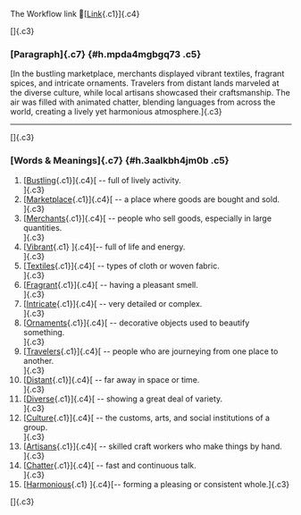 The Workflow link
👏[[Link](https://www.google.com/url?q=http://www.google.com&sa=D&source=editors&ust=1759011475870377&usg=AOvVaw24EQMkoc-UReJ06zFb3Zi-){.c1}]{.c4}

[]{.c3}

### [Paragraph]{.c7} {#h.mpda4mgbgq73 .c5}

[In the bustling marketplace, merchants displayed vibrant textiles,
fragrant spices, and intricate ornaments. Travelers from distant lands
marveled at the diverse culture, while local artisans showcased their
craftsmanship. The air was filled with animated chatter, blending
languages from across the world, creating a lively yet harmonious
atmosphere.]{.c3}

------------------------------------------------------------------------

[]{.c3}

### [Words & Meanings]{.c7} {#h.3aalkbh4jm0b .c5}

1.  [[Bustling](https://www.google.com/url?q=http://www.google.com&sa=D&source=editors&ust=1759011475871152&usg=AOvVaw3bQ4OootORu8S3Cui064y9){.c1}]{.c4}[ --
    full of lively activity.\
    ]{.c3}
2.  [[Marketplace](https://www.google.com/url?q=http://www.google.com&sa=D&source=editors&ust=1759011475871336&usg=AOvVaw1IcjyH5VndpEBAGMMdBMlB){.c1}]{.c4}[ --
    a place where goods are bought and sold.\
    ]{.c3}
3.  [[Merchants](https://www.google.com/url?q=http://www.google.com&sa=D&source=editors&ust=1759011475871541&usg=AOvVaw24ZLPBsPd3vBzkf7dcXKte){.c1}]{.c4}[ --
    people who sell goods, especially in large quantities.\
    ]{.c3}
4.  [[Vibrant](https://www.google.com/url?q=http://www.google.com&sa=D&source=editors&ust=1759011475871709&usg=AOvVaw1QTfZw99k2bbJDZvw8iNgb){.c1}
    ]{.c4}[-- full of life and energy.\
    ]{.c3}
5.  [[Textiles](https://www.google.com/url?q=http://www.google.com&sa=D&source=editors&ust=1759011475871837&usg=AOvVaw0lG1JYPp1EAT2niTZxSCh6){.c1}]{.c4}[ --
    types of cloth or woven fabric.\
    ]{.c3}
6.  [[Fragrant](https://www.google.com/url?q=http://www.google.com&sa=D&source=editors&ust=1759011475871955&usg=AOvVaw260I4iwyf_4c9_BSlCxPFc){.c1}]{.c4}[ --
    having a pleasant smell.\
    ]{.c3}
7.  [[Intricate](https://www.google.com/url?q=http://www.google.com&sa=D&source=editors&ust=1759011475872062&usg=AOvVaw1mAF_R6-cTDEq95LjuChBq){.c1}]{.c4}[ --
    very detailed or complex.\
    ]{.c3}
8.  [[Ornaments](https://www.google.com/url?q=http://www.google.com&sa=D&source=editors&ust=1759011475872170&usg=AOvVaw26oDuUbmi5wdsSHOZwA2RB){.c1}]{.c4}[ --
    decorative objects used to beautify something.\
    ]{.c3}
9.  [[Travelers](https://www.google.com/url?q=http://www.google.com&sa=D&source=editors&ust=1759011475872304&usg=AOvVaw2ZkGXldU1bu3_d2tak_a_0){.c1}]{.c4}[ --
    people who are journeying from one place to another.\
    ]{.c3}
10. [[Distant](https://www.google.com/url?q=http://www.google.com&sa=D&source=editors&ust=1759011475872437&usg=AOvVaw3BCAOXpm0vokJ9NF29jY00){.c1}]{.c4}[ --
    far away in space or time.\
    ]{.c3}
11. [[Diverse](https://www.google.com/url?q=http://www.google.com&sa=D&source=editors&ust=1759011475872550&usg=AOvVaw11TtQEl7frYMT_0YkkKixQ){.c1}]{.c4}[ --
    showing a great deal of variety.\
    ]{.c3}
12. [[Culture](https://www.google.com/url?q=http://www.google.com&sa=D&source=editors&ust=1759011475872663&usg=AOvVaw0wRkhwDvYDkOQqLXM9g1lv){.c1}]{.c4}[ --
    the customs, arts, and social institutions of a group.\
    ]{.c3}
13. [[Artisans](https://www.google.com/url?q=http://www.google.com&sa=D&source=editors&ust=1759011475872800&usg=AOvVaw3nXdSFuAR7WcYv9PxrGgU0){.c1}]{.c4}[ --
    skilled craft workers who make things by hand.\
    ]{.c3}
14. [[Chatter](https://www.google.com/url?q=http://www.google.com&sa=D&source=editors&ust=1759011475872926&usg=AOvVaw28Xkp5Jbt77KGU9yjRVeOH){.c1}]{.c4}[ --
    fast and continuous talk.\
    ]{.c3}
15. [[Harmonious](https://www.google.com/url?q=http://www.google.com&sa=D&source=editors&ust=1759011475873034&usg=AOvVaw01pnxmef2cruc6Ob65nR7r){.c1}
    ]{.c4}[-- forming a pleasing or consistent whole.]{.c3}

[]{.c3}
